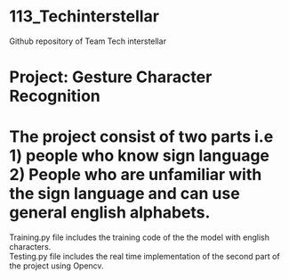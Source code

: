 # 113_Techinterstellar
Github repository of Team Tech interstellar
# Project: Gesture Character Recognition
# The project consist of two parts i.e </br> 1) people who know sign language </br> 2) People who are unfamiliar with the sign language and can use general english alphabets. </br>
 Training.py file includes the training code of the the model with english characters. </br>
 Testing.py file includes the real time implementation of the second part of the project using Opencv.
